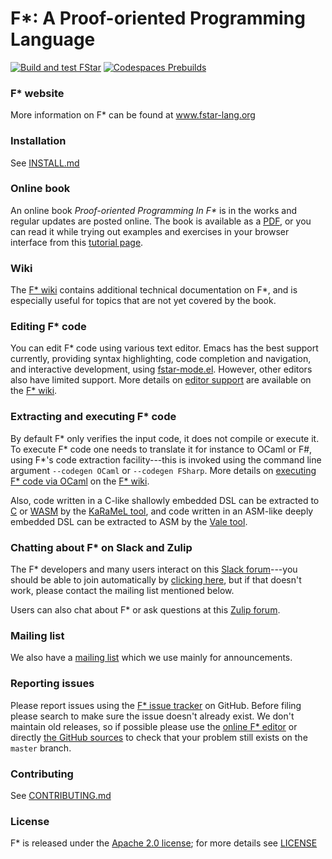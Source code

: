 F*: A Proof-oriented Programming Language
=========================================
[![Build and test FStar](https://github.com/FStarLang/FStar/actions/workflows/linux-x64.yaml/badge.svg)](https://github.com/FStarLang/FStar/actions/workflows/linux-x64.yaml)
[![Codespaces Prebuilds](https://github.com/FStarLang/FStar/actions/workflows/codespaces/create_codespaces_prebuilds/badge.svg)](https://github.com/FStarLang/FStar/actions/workflows/codespaces/create_codespaces_prebuilds)
### F\* website

More information on F\* can be found at www.fstar-lang.org

### Installation

See [INSTALL.md](https://github.com/FStarLang/FStar/blob/master/INSTALL.md)

### Online book

An online book _Proof-oriented Programming In F*_ is in the works and regular updates are
posted online. The book is available as a [PDF], or you can read it while trying out
examples and exercises in your browser interface from this [tutorial page].

[tutorial page]: https://www.fstar-lang.org/tutorial/
[PDF]: http://fstar-lang.org/tutorial/proof-oriented-programming-in-fstar.pdf

### Wiki

The [F\* wiki] contains additional technical documentation on F\*, and is especially useful
for topics that are not yet covered by the book.

[F\* wiki]: https://github.com/FStarLang/FStar/wiki

### Editing F* code

You can edit F\* code using various text editor. Emacs has the best support currently,
providing syntax highlighting, code completion and navigation, and interactive development,
using [fstar-mode.el]. However, other editors also have limited support.
More details on [editor support] are available on the [F\* wiki].

[editor support]: https://github.com/FStarLang/FStar/wiki/Editor-support-for-F*
[fstar-mode.el]: https://github.com/FStarLang/fstar-mode.el

### Extracting and executing F* code

By default F* only verifies the input code, it does not compile or execute it.
To execute F* code one needs to translate it for instance to OCaml or F\#,
using F\*'s code extraction facility---this is invoked using the
command line argument `--codegen OCaml` or `--codegen FSharp`.
More details on [executing F\* code via OCaml] on the [F\* wiki].

[executing F\* code via OCaml]: https://github.com/FStarLang/FStar/wiki/Executing-F*-code

Also, code written in a C-like shallowly embedded DSL can be extracted to
[C](https://arxiv.org/abs/1703.00053)
or [WASM](https://doi.ieeecomputersociety.org/10.1109/SP.2019.00064)
by the [KaRaMeL tool](https://github.com/FStarLang/karamel),
and code written in an ASM-like deeply embedded DSL can be extracted
to ASM by the [Vale tool](https://github.com/project-everest/vale).

### Chatting about F* on Slack and Zulip

The F* developers and many users interact on this [Slack
forum](https://everestexpedition.slack.com)---you should be able to
join automatically by [clicking
here](https://aka.ms/JoinEverestSlack),
but if that doesn't work, please contact the mailing list mentioned
below.

Users can also chat about F* or ask questions at this [Zulip
forum](https://fstar.zulipchat.com).

### Mailing list

We also have a [mailing list] which we use mainly for announcements. 

[mailing list]: https://groups.google.com/g/fstar-mailing-list

### Reporting issues

Please report issues using the [F\* issue tracker] on GitHub.
Before filing please search to make sure the issue doesn't already exist.
We don't maintain old releases, so if possible please use the
[online F\* editor] or directly [the GitHub sources] to check
that your problem still exists on the `master` branch.

[F\* issue tracker]: https://github.com/FStarLang/FStar/issues
[online F\* editor]: https://www.fstar-lang.org/run.php
[the GitHub sources]: [https://github.com/FStarLang/FStar/blob/master/INSTALL.md#building-f-from-sources

### Contributing

See [CONTRIBUTING.md](https://github.com/FStarLang/FStar/blob/master/CONTRIBUTING.md)

### License

F* is released under the [Apache 2.0 license]; for more details
see [LICENSE](https://github.com/FStarLang/FStar/blob/master/LICENSE)

[Apache 2.0 license]: https://www.apache.org/licenses/LICENSE-2.0
